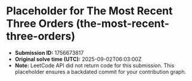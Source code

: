 # Placeholder for The Most Recent Three Orders (the-most-recent-three-orders)

- **Submission ID:** 1756673817
- **Original solve time (UTC):** 2025-09-02T06:03:00Z
- **Note:** LeetCode API did not return code for this submission.
  This placeholder ensures a backdated commit for your contribution graph.
